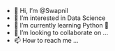 - 👋 Hi, I’m @Swapnil
- 👀 I’m interested in Data Science
- 🌱 I’m currently learning Python 🐍
- 💞️ I’m looking to collaborate on ...
- 📫 How to reach me ...

<!---
SwapViSonu/SwapViSonu is a ✨ special ✨ repository because its `README.md` (this file) appears on your GitHub profile.
You can click the Preview link to take a look at your changes.
--->
